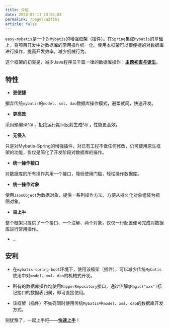 ```yaml
---
title: 介绍
date: 2020-05-11 13:54:03
permalink: /pages/a2f161
article: false
---
```


`easy-mybatis`是一个对`Mybatis`的增强框架（插件）。在`Spring`集成`Mybatis`的基础上，将项目开发中对数据库的常用操作统一化。使用本框架可以很便捷的对数据库进行操作，提高开发效率，减少机械行为。

这个框架的初衷是，减少Java程序员千篇一律的数据库操作：[**主题初衷与诞生**](/pages/52d5c3/)。


## 特性

- **更便捷**

摒弃传统`mybatis`的`model`、`xml`、`dao`数据库操作模式，避繁就简，快速开发。

- **更高效**

采用预编译`SQL`，拒绝运行期间反射生成`SQL`，性能更高效。

- **无侵入**

只是对Mybatis-Spring的增强插件，对已有工程不做任何修改，仍可使用原生框架的功能，仅仅是简化了开发阶段对数据库的操作。

- **统一操作接口**

对数据库的所有操作共用一个接口，降低使用门槛，轻松操作数据库。

- **统一操作对象**

使用`JsonObject`为数据对象，提供一系列操作方法，方便从持久化对象组装为视图对象。

- **易上手**

整个框架只提供了一个接口、一个注解、两个对象，仅仅一行配置便可完成对数据库进行常用操作。

- ...

## 安利

- 在`mybatis-spring-boot`环境下，使用该框架（插件），可以减少传统`Mybatis`使用中对`model`、`xml`、`dao`的机械式开发。

- 所有的数据库操作均使用`MapperRepository`接口，通过注解`@Magic("xxx")`标记接口的数据表归属，即可直接使用。

- 该框架（插件）不妨碍同时使用传统`Mybatis`中`model`、`xml`、`dao`的数据库开发方式。

别犹豫了，一起上手吧——[**快速上手**](/pages/793dcb/)！
